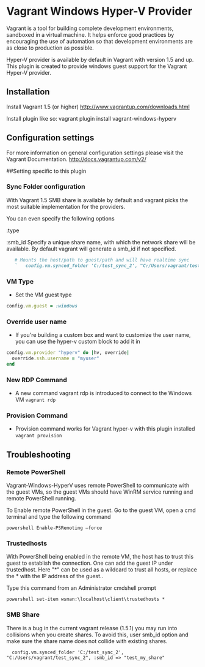 # Vagrant Windows Hyper-V Provider

Vagrant is a tool for building complete development environments, sandboxed in a virtual machine. It helps enforce good practices by encouraging the use of automation so that development environments are as close to production as possible.

Hyper-V provider is available by default in Vagrant with version 1.5 and up. This plugin is created to provide windows guest support for the Vagrant Hyper-V provider.


## Installation
Install Vagrant 1.5 (or higher)
http://www.vagrantup.com/downloads.html


Install plugin like so: 
vagrant plugin install vagrant-windows-hyperv


## Configuration settings 
For more information on general configuration settings please visit the Vagrant Documentation.
http://docs.vagrantup.com/v2/


##Setting specific to this plugin

### Sync Folder configuration

With Vagrant 1.5 SMB share is available by default and vagrant picks the most suitable
implementation for the providers.

You can even specify the following options

 :type

 :smb_id   Specify a unique share name, with which the network share will be available. By default vagrant will generate a smb_id if not specified.
 



```ruby
   # Mounts the host/path to guest/path and will have realtime sync
   `   config.vm.synced_folder 'C:/test_sync_2', "C:/Users/vagrant/test_sync_2" `

```
### VM Type
* Set the VM guest type 

```ruby
config.vm.guest = :windows
```

### Override user name
* If you're building a custom box and want to customize the user name, you can use the hyper-v custom block to add it in

```ruby
config.vm.provider "hyperv" do |hv, override|
  override.ssh.username = "myuser"
end
```
### New RDP Command
* A new command vagrant rdp is introduced to connect to the Windows VM
` vagrant rdp `


### Provision Command
* Provision command works for Vagrant hyper-v with this plugin installed
` vagrant provision `


## Troubleshooting

### Remote PowerShell
Vagrant-Windows-HyperV uses remote PowerShell to communicate with the guest VMs, so the guest VMs should have WinRM service running and remote PowerShell running.

To Enable remote PowerShell in the guest.
Go to the guest VM, open a cmd terminal and type the following command
```
powershell Enable-PSRemoting –force
```
### Trustedhosts
With PowerShell being enabled in the remote VM, the host has to trust this guest to establish the connection.
One can add the guest IP under trustedhost. Here "*" can be used as a wildcard to trust all hosts, or replace the * with the IP address of the guest..

Type this command from an Administrator cmdshell prompt

`
powershell set-item wsman:\localhost\client\trustedhosts *
`

### SMB Share
There is a bug in the current vagrant release (1.5.1) you may run into collisions when you create shares. To avoid this, user smb_id option and make sure the share name does not collide with existing shares.

`   config.vm.synced_folder 'C:/test_sync_2', "C:/Users/vagrant/test_sync_2", :smb_id => "test_my_share" `
